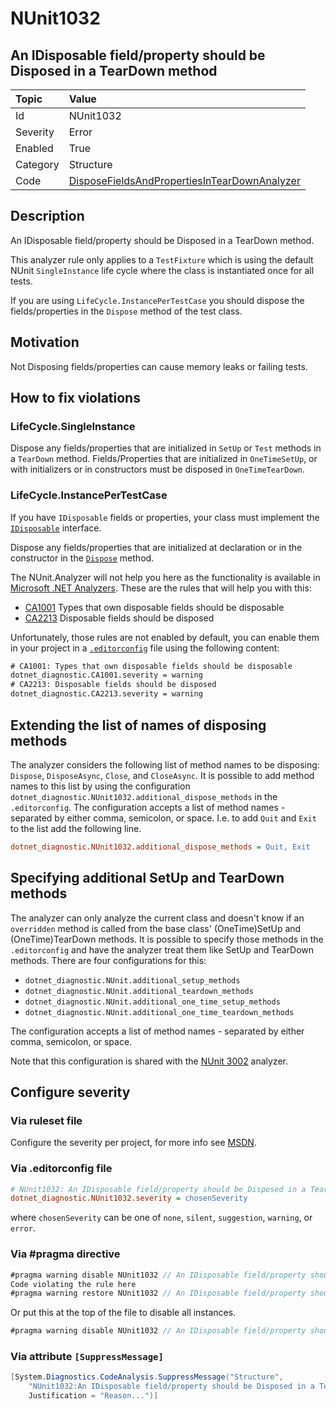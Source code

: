 # NUnit1032

## An IDisposable field/property should be Disposed in a TearDown method

| Topic    | Value
| :--      | :--
| Id       | NUnit1032
| Severity | Error
| Enabled  | True
| Category | Structure
| Code     | [DisposeFieldsAndPropertiesInTearDownAnalyzer](https://github.com/nunit/nunit.analyzers/blob/master/src/nunit.analyzers/DisposeFieldsAndPropertiesInTearDown/DisposeFieldsAndPropertiesInTearDownAnalyzer.cs)

## Description

An IDisposable field/property should be Disposed in a TearDown method.

This analyzer rule only applies to a `TestFixture` which is using the default
NUnit `SingleInstance` life cycle where the class is instantiated once for all tests.

If you are using `LifeCycle.InstancePerTestCase` you should dispose the fields/properties
in the `Dispose` method of the test class.

## Motivation

Not Disposing fields/properties can cause memory leaks or failing tests.

## How to fix violations

### LifeCycle.SingleInstance

Dispose any fields/properties that are initialized in `SetUp` or `Test` methods in a `TearDown` method.
Fields/Properties that are initialized in `OneTimeSetUp`, or with initializers or in constructors
must be disposed in `OneTimeTearDown`.

### LifeCycle.InstancePerTestCase

If you have `IDisposable` fields or properties, your class must implement the
[`IDisposable`](https://learn.microsoft.com/en-us/dotnet/api/system.idisposable?view=net-8.0) interface.

Dispose any fields/properties that are initialized at declaration or in the constructor in the
[`Dispose`](https://learn.microsoft.com/en-us/dotnet/api/system.idisposable.dispose?view=net-8.0) method.

The NUnit.Analyzer will not help you here as the functionality is available in
[Microsoft .NET Analyzers](https://www.nuget.org/packages/Microsoft.CodeAnalysis.NetAnalyzers).
These are the rules that will help you with this:

* [CA1001](https://learn.microsoft.com/en-us/dotnet/fundamentals/code-analysis/quality-rules/ca1001)
Types that own disposable fields should be disposable
* [CA2213](https://learn.microsoft.com/en-us/dotnet/fundamentals/code-analysis/quality-rules/ca2213)
Disposable fields should be disposed

Unfortunately, those rules are not enabled by default, you can enable them in your project in a
[`.editorconfig`](https://learn.microsoft.com/en-us/visualstudio/code-quality/use-roslyn-analyzers?view=vs-2022#manually-configure-rule-severity-in-an-editorconfig-file)
 file using the following content:

```xml
# CA1001: Types that own disposable fields should be disposable
dotnet_diagnostic.CA1001.severity = warning
# CA2213: Disposable fields should be disposed
dotnet_diagnostic.CA2213.severity = warning
```

## Extending the list of names of disposing methods

The analyzer considers the following list of method names to be disposing: `Dispose`, `DisposeAsync`, `Close`, and
`CloseAsync`. It is possible to add method names to this list by using the configuration
`dotnet_diagnostic.NUnit1032.additional_dispose_methods` in the `.editorconfig`. The configuration accepts a
list of method names - separated by either comma, semicolon, or space. I.e. to add `Quit` and `Exit` to the list add
the following line.

```ini
dotnet_diagnostic.NUnit1032.additional_dispose_methods = Quit, Exit
```

## Specifying additional SetUp and TearDown methods

The analyzer can only analyze the current class and doesn't know if an `overridden` method
is called from the base class' (OneTime)SetUp and (OneTime)TearDown methods.
It is possible to specify those methods in the `.editorconfig`
and have the analyzer treat them like SetUp and TearDown methods.
There are four configurations for this:

* `dotnet_diagnostic.NUnit.additional_setup_methods`
* `dotnet_diagnostic.NUnit.additional_teardown_methods`
* `dotnet_diagnostic.NUnit.additional_one_time_setup_methods`
* `dotnet_diagnostic.NUnit.additional_one_time_teardown_methods`

The configuration accepts a list of method names - separated by either comma, semicolon, or space.

Note that this configuration is shared with the [NUnit 3002](./NUnit3002.md) analyzer.

<!-- start generated config severity -->
## Configure severity

### Via ruleset file

Configure the severity per project, for more info see
[MSDN](https://learn.microsoft.com/en-us/visualstudio/code-quality/using-rule-sets-to-group-code-analysis-rules?view=vs-2022).

### Via .editorconfig file

```ini
# NUnit1032: An IDisposable field/property should be Disposed in a TearDown method
dotnet_diagnostic.NUnit1032.severity = chosenSeverity
```

where `chosenSeverity` can be one of `none`, `silent`, `suggestion`, `warning`, or `error`.

### Via #pragma directive

```csharp
#pragma warning disable NUnit1032 // An IDisposable field/property should be Disposed in a TearDown method
Code violating the rule here
#pragma warning restore NUnit1032 // An IDisposable field/property should be Disposed in a TearDown method
```

Or put this at the top of the file to disable all instances.

```csharp
#pragma warning disable NUnit1032 // An IDisposable field/property should be Disposed in a TearDown method
```

### Via attribute `[SuppressMessage]`

```csharp
[System.Diagnostics.CodeAnalysis.SuppressMessage("Structure",
    "NUnit1032:An IDisposable field/property should be Disposed in a TearDown method",
    Justification = "Reason...")]
```
<!-- end generated config severity -->
